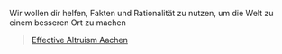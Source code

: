 Wir wollen dir helfen, Fakten und Rationalität zu nutzen, um die Welt zu einem besseren Ort zu machen
<p><div class="fb-page" data-href="https://www.facebook.com/Effective-Altruism-Aachen-1606793682694748/" data-tabs="timeline" data-width="500" data-height="" data-small-header="true" data-adapt-container-width="true" data-hide-cover="true" data-show-facepile="true"><blockquote cite="https://www.facebook.com/Effective-Altruism-Aachen-1606793682694748/" class="fb-xfbml-parse-ignore"><a href="https://www.facebook.com/Effective-Altruism-Aachen-1606793682694748/">Effective Altruism Aachen</a></blockquote></div></p>

